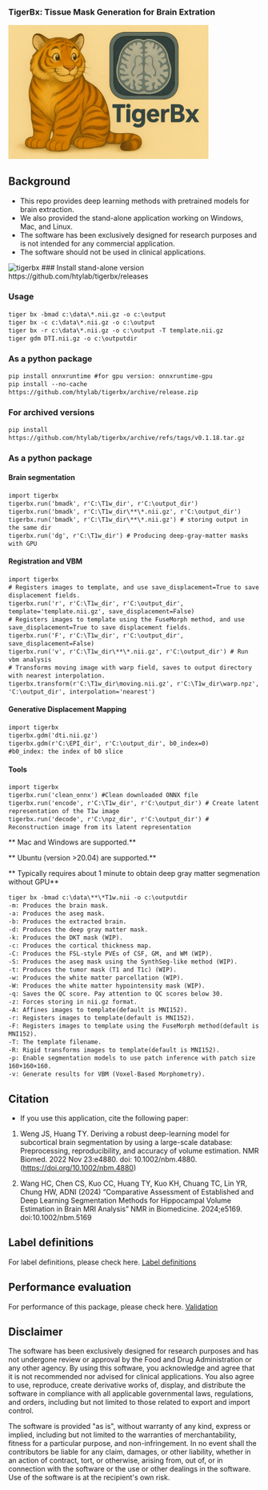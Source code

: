 ### TigerBx: Tissue Mask Generation for Brain Extration
<img src="./doc/team.png" alt="tigerbx" width="400">

## Background

* This repo provides deep learning methods with pretrained models for brain extraction.
* We also provided the stand-alone application working on Windows, Mac, and Linux.
* The software has been exclusively designed for research purposes and is not intended for any commercial application.
* The software should not be used in clinical applications.

<img src="./doc/tigerbx.png" alt="tigerbx" width="800">
### Install stand-alone version
https://github.com/htylab/tigerbx/releases

### Usage

    tiger bx -bmad c:\data\*.nii.gz -o c:\output
    tiger bx -c c:\data\*.nii.gz -o c:\output
    tiger bx -r c:\data\*.nii.gz -o c:\output -T template.nii.gz
    tiger gdm DTI.nii.gz -o c:\outputdir

### As a python package

    pip install onnxruntime #for gpu version: onnxruntime-gpu
    pip install --no-cache https://github.com/htylab/tigerbx/archive/release.zip

### For archived versions
    pip install https://github.com/htylab/tigerbx/archive/refs/tags/v0.1.18.tar.gz

### As a python package
#### Brain segmentation
    import tigerbx
    tigerbx.run('bmadk', r'C:\T1w_dir', r'C:\output_dir')
    tigerbx.run('bmadk', r'C:\T1w_dir\**\*.nii.gz', r'C:\output_dir')
    tigerbx.run('bmadk', r'C:\T1w_dir\**\*.nii.gz') # storing output in the same dir
    tigerbx.run('dg', r'C:\T1w_dir') # Producing deep-gray-matter masks with GPU

#### Registration and VBM
    import tigerbx
    # Registers images to template, and use save_displacement=True to save displacement fields.
    tigerbx.run('r', r'C:\T1w_dir', r'C:\output_dir', template='template.nii.gz', save_displacement=False) 
    # Registers images to template using the FuseMorph method, and use save_displacement=True to save displacement fields.
    tigerbx.run('F', r'C:\T1w_dir', r'C:\output_dir', save_displacement=False) 
    tigerbx.run('v', r'C:\T1w_dir\**\*.nii.gz', r'C:\output_dir') # Run vbm analysis
    # Transforms moving image with warp field, saves to output directory with nearest interpolation.
    tigerbx.transform(r'C:\T1w_dir\moving.nii.gz', r'C:\T1w_dir\warp.npz', 'C:\output_dir', interpolation='nearest') 

#### Generative Displacement Mapping
    import tigerbx
    tigerbx.gdm('dti.nii.gz')
    tigerbx.gdm(r'C:\EPI_dir', r'C:\output_dir', b0_index=0) 
    #b0_index: the index of b0 slice

#### Tools
    import tigerbx
    tigerbx.run('clean_onnx') #Clean downloaded ONNX file
    tigerbx.run('encode', r'C:\T1w_dir', r'C:\output_dir') # Create latent representation of the T1w image
    tigerbx.run('decode', r'C:\npz_dir', r'C:\output_dir') # Reconstruction image from its latent representation


** Mac and Windows  are supported.**

** Ubuntu (version >20.04)  are supported.**

** Typically requires about 1 minute to obtain deep gray matter segmenation without GPU**

```
tiger bx -bmad c:\data\**\*T1w.nii -o c:\outputdir
-m: Produces the brain mask.
-a: Produces the aseg mask.
-b: Produces the extracted brain.
-d: Produces the deep gray matter mask.
-k: Produces the DKT mask (WIP).
-c: Produces the cortical thickness map.
-C: Produces the FSL-style PVEs of CSF, GM, and WM (WIP).
-S: Produces the aseg mask using the SynthSeg-like method (WIP).
-t: Produces the tumor mask (T1 and T1c) (WIP).
-w: Produces the white matter parcellation (WIP).
-W: Produces the white matter hypointensity mask (WIP).
-q: Saves the QC score. Pay attention to QC scores below 30.
-z: Forces storing in nii.gz format.
-A: Affines images to template(default is MNI152).
-r: Registers images to template(default is MNI152).
-F: Registers images to template using the FuseMorph method(default is MNI152).
-T: The template filename.
-R: Rigid transforms images to template(default is MNI152).
-p: Enable segmentation models to use patch inference with patch size 160×160×160.
-v: Generate results for VBM (Voxel-Based Morphometry).

```
## Citation

* If you use this application, cite the following paper:

1. Weng JS, Huang TY. Deriving a robust deep-learning model for subcortical brain segmentation by using a large-scale database: Preprocessing, reproducibility, and accuracy of volume estimation. NMR Biomed. 2022 Nov 23:e4880. doi: 10.1002/nbm.4880. (https://doi.org/10.1002/nbm.4880)

2. Wang HC, Chen CS, Kuo CC, Huang TY, Kuo KH, Chuang TC, Lin YR, Chung HW, ADNI (2024) “Comparative Assessment of Established and Deep Learning Segmentation Methods for Hippocampal Volume Estimation in Brain MRI Analysis” NMR in Biomedicine. 2024;e5169. doi:10.1002/nbm.5169

## Label definitions

For label definitions, please check here. [Label definitions](doc/seglabel.md)

## Performance evaluation

For performance of this package, please check here. [Validation](doc/validation.md)

## Disclaimer

The software has been exclusively designed for research purposes and has not undergone review or approval by the Food and Drug Administration or any other agency. By using this software, you acknowledge and agree that it is not recommended nor advised for clinical applications.  You also agree to use, reproduce, create derivative works of, display, and distribute the software in compliance with all applicable governmental laws, regulations, and orders, including but not limited to those related to export and import control.

The software is provided "as is", without warranty of any kind, express or implied, including but not limited to the warranties of merchantability, fitness for a particular purpose, and non-infringement. In no event shall the contributors be liable for any claim, damages, or other liability, whether in an action of contract, tort, or otherwise, arising from, out of, or in connection with the software or the use or other dealings in the software. Use of the software is at the recipient's own risk.


